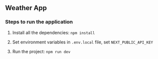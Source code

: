 ## Weather App

### Steps to run the application

1. Install all the dependencies: `npm install`

2. Set environment variables in `.env.local` file, set `NEXT_PUBLIC_API_KEY`

3. Run the project: `npm run dev`
